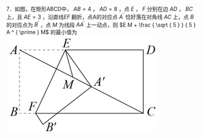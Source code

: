 7．如图，在矩形ABCD中， $A B = 4$ ， $A D = 8$ ，点 $E$ ， $F$ 分别在边 $A D$ ， $B C$ 上，且 $A E = 3$ ，沿直线$E F$ 翻折，点A的对应点 $A ^ { \prime }$ 恰好落在对角线 $A C$ 上，点 $B$ 的对应点为 $B ^ { \prime }$ ，点 $M$ 为线段 $A A ^ { \prime }$ 上一动点，则 $E M + \frac { \sqrt { 5 } } { 5 } A ^ { \prime } M$ 的最小值为
![](<../../qs_image_DB/专题2-5_最值模型之阿氏圆与胡不归（解析版）/e0c1d9731cae640e516de3c874482d3224526b5c2a77021df39e55e1c7131ecf.jpg>)
